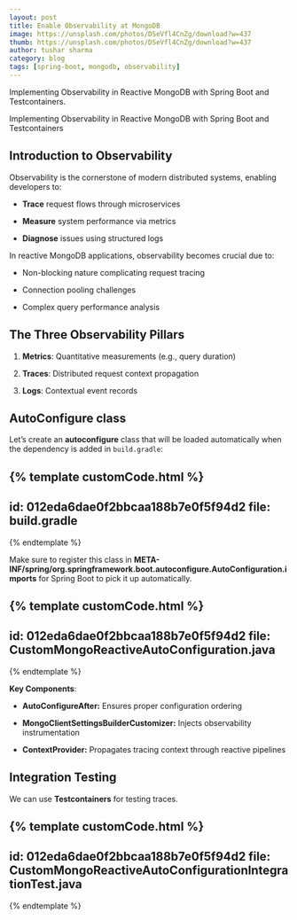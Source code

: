 ```yaml
---
layout: post
title: Enable Observability at MongoDB
image: https://unsplash.com/photos/DSeVfl4CnZg/download?w=437
thumb: https://unsplash.com/photos/DSeVfl4CnZg/download?w=437
author: tushar sharma
category: blog
tags: [spring-boot, mongodb, observability]
---
```


Implementing Observability in Reactive MongoDB with Spring Boot and Testcontainers. <!-- truncate_here -->

Implementing Observability in Reactive MongoDB with Spring Boot and Testcontainers

## Introduction to Observability

Observability is the cornerstone of modern distributed systems, enabling developers to:
- **Trace** request flows through microservices

- **Measure** system performance via metrics

- **Diagnose** issues using structured logs

In reactive MongoDB applications, observability becomes crucial due to:

- Non-blocking nature complicating request tracing

- Connection pooling challenges

- Complex query performance analysis


## The Three Observability Pillars

1. **Metrics**: Quantitative measurements (e.g., query duration)

2. **Traces**: Distributed request context propagation

3. **Logs**: Contextual event records

## AutoConfigure class

Let’s create an **autoconfigure** class that will be loaded automatically when the dependency is added in `build.gradle`:


{% template  customCode.html %}
---
id: 012eda6dae0f2bbcaa188b7e0f5f94d2
file: build.gradle
---
{% endtemplate %}

Make sure to register this class in **META-INF/spring/org.springframework.boot.autoconfigure.AutoConfiguration.imports** for Spring Boot to pick it up automatically.
<br>


{% template  customCode.html %}
---
id: 012eda6dae0f2bbcaa188b7e0f5f94d2
file: CustomMongoReactiveAutoConfiguration.java
---
{% endtemplate %}

**Key Components**:

- **AutoConfigureAfter:** Ensures proper configuration ordering

- **MongoClientSettingsBuilderCustomizer:** Injects observability instrumentation

- **ContextProvider:** Propagates tracing context through reactive pipelines

## Integration Testing

We can use **Testcontainers** for testing traces.


{% template  customCode.html %}
---
id: 012eda6dae0f2bbcaa188b7e0f5f94d2
file: CustomMongoReactiveAutoConfigurationIntegrationTest.java
---
{% endtemplate %}
